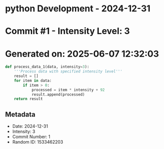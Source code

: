 ﻿# python Development - 2024-12-31
# Commit #1 - Intensity Level: 3
# Generated on: 2025-06-07 12:32:03
```python
def process_data_1(data, intensity=3):
    '''Process data with specified intensity level'''
    result = []
    for item in data:
        if item > 0:
            processed = item * intensity + 92
            result.append(processed)
    return result
```
## Metadata
- Date: 2024-12-31
- Intensity: 3
- Commit Number: 1
- Random ID: 1533462203
